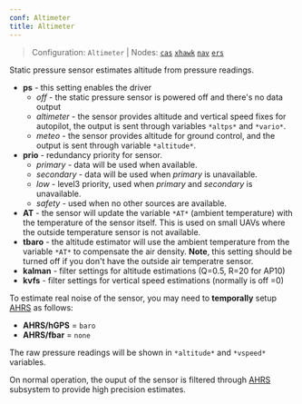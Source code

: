 ```yaml
---
conf: Altimeter
title: Altimeter
---
```


>Configuration: `Altimeter`
> | Nodes: [`cas`](../../hw/nodes/cas.md) [`xhawk`](../../hw/nodes/xhawk.md) [`nav`](../../hw/nodes/nav.md) [`ers`](../../hw/nodes/ers.md)

Static pressure sensor estimates altitude from pressure readings.

- **ps**        - this setting enables the driver
    - *off* - the static pressure sensor is powered off and there's no data output
    - *altimeter* - the sensor provides altitude and vertical speed fixes for autopilot, the output is sent through variables `*altps*` and `*vario*`.
    - *meteo* - the sensor provides altitude for ground control, and the output is sent through variable `*altitude*`.
- **prio**      - redundancy priority for sensor.
    - *primary*   - data will be used when available.
    - *secondary* - data will be used when *primary* is unavailable.
    - *low*       - level3 priority, used when *primary* and *secondary* is unavailable.
    - *safety*    - used when no other sources are available.
- **AT** - the sensor will update the variable `*AT*` (ambient temperature) with the temperature of the sensor itself. This is used on small UAVs where the outside temperature sensor is not available.
- **tbaro** - the altitude estimator will use the ambient temperature from the variable `*AT*` to compensate the air density. **Note**, this setting should be turned off if you don't have the outside air temperatre sensor.
- **kalman** - filter settings for altitude estimations (Q=0.5, R=20 for AP10)
- **kvfs** - filter settings for vertical speed estimations (normally is off =0)

To estimate real noise of the sensor, you may need to **temporally** setup [AHRS](#ahrs) as follows:

- **AHRS/hGPS** = `baro`
- **AHRS/fbar** = `none`

The raw pressure readings will be shown in `*altitude*` and `*vspeed*` variables.

On normal operation, the ouput of the sensor is filtered through [AHRS](#ahrs) subsystem to provide high precision estimates.